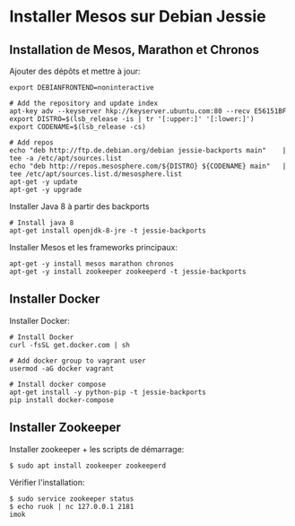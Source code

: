 # Installer Mesos sur Debian Jessie

## Installation de Mesos, Marathon et Chronos

Ajouter des dépôts et mettre à jour: 

    export DEBIANFRONTEND=noninteractive

    # Add the repository and update index
    apt-key adv --keyserver hkp://keyserver.ubuntu.com:80 --recv E56151BF
    export DISTRO=$(lsb_release -is | tr '[:upper:]' '[:lower:]')
    export CODENAME=$(lsb_release -cs)

    # Add repos
    echo "deb http://ftp.de.debian.org/debian jessie-backports main"    | tee -a /etc/apt/sources.list
    echo "deb http://repos.mesosphere.com/${DISTRO} ${CODENAME} main"   | tee /etc/apt/sources.list.d/mesosphere.list
    apt-get -y update
    apt-get -y upgrade

Installer Java 8 à partir des backports 

    # Install java 8
    apt-get install openjdk-8-jre -t jessie-backports

Installer Mesos et les frameworks principaux:

    apt-get -y install mesos marathon chronos
    apt-get -y install zookeeper zookeeperd -t jessie-backports

## Installer Docker

Installer Docker:

    # Install Docker
    curl -fsSL get.docker.com | sh

    # Add docker group to vagrant user
    usermod -aG docker vagrant

    # Install docker compose
    apt-get install -y python-pip -t jessie-backports
    pip install docker-compose

## Installer Zookeeper

Installer zookeeper + les scripts de démarrage:

    $ sudo apt install zookeeper zookeeperd
    
Vérifier l'installation:
    
    $ sudo service zookeeper status
    $ echo ruok | nc 127.0.0.1 2181
    imok    


